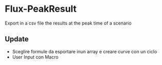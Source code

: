 # Flux-PeakResult
Export in a csv file the results at the peak time of a scenario

## Update
- Sceglire formule da esportare inun array e creare curve con un ciclo
- User Input con Macro

